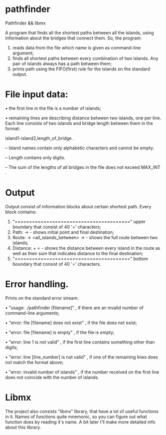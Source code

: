 # pathfinder
Pathfinder &amp;&amp; libmx

A program that finds all the shortest paths between all the islands,
using information about the bridges that connect them. So, the program:
1. reads data from the file which name is given as command-line argument;
2. finds all shortest paths between every combination of two islands.
Any pair of islands always has a path between them;
3. prints path using the FIFO(first) rule for the islands on the standard output.

# File input data:

• the first line in the file is a number of islands;

• remaining lines are describing distance between two islands, one per line. Each line
consists of two islands and bridge length between them in the format:

island1-island2,length_of_bridge .

– Island names contain only alphabetic characters and cannot be empty.

– Length contains only digits.

– The sum of the lengths of all bridges in the file does not exceed MAX_INT .

# Output
Output consist of information blocks about certain shortest path. Every block contains:
1. "========================================" upper boundary that consist of 40 '='
characters;
2. Path: <island1> -> <island2> - shows initial point and final destination;
3. Route: <island1> -> <all_islands_between> -> <island2> - shows the full route
between two islands;
4. Distance: <length1> + <length2> = <sum> - shows the distance between every island in
the route as well as their sum that indicates distance to the final destination;
5. "========================================" bottom boundary that consist of 40 '='
characters.

# Error handling. 
Prints on the standard error stream:

• "usage: ./pathfinder [filename]" , if there are an invalid number of command-line
arguments;

• "error: file [filename] does not exist" , if the file does not exist;

• "error: file [filename] is empty" , if the file is empty;

• "error: line 1 is not valid" , if the first line contains something other than digits;

• "error: line [line_number] is not valid" , if one of the remaining lines does not match
the format above;

• "error: invalid number of islands" , if the number received on the first line does not
coincide with the number of islands.

# Libmx
The project also consists "libmx" library, that have a lot of useful functions in it. Names of functions quite mnemonic, so you can figure out what function does by reading it's name. A bit later I'll make more detailed info about this library.
